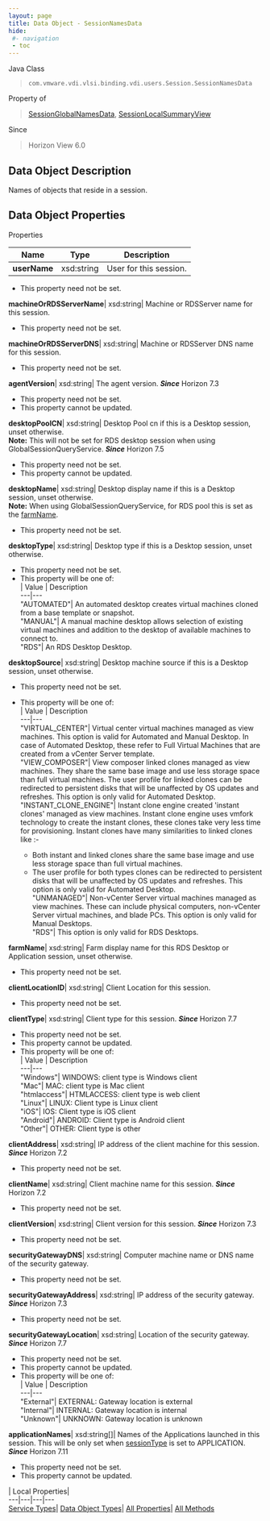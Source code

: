 ```yaml
---
layout: page
title: Data Object - SessionNamesData
hide:
 #- navigation
 - toc
---
```






Java Class  
> `com.vmware.vdi.vlsi.binding.vdi.users.Session.SessionNamesData`

Property of  
> [SessionGlobalNamesData](vdi.users.Session.SessionGlobalNamesData.md#field_detail), [SessionLocalSummaryView](vdi.users.Session.SessionLocalSummaryView.md#field_detail)

Since  
> Horizon View 6.0


## Data Object Description 

Names of objects that reside in a session. 

## Data Object Properties

Properties

Name |  Type |  Description   
---|---|---  
**userName**|  xsd:string|  User for this session.   


 * This property need not be set.

  
**machineOrRDSServerName**|  xsd:string|  Machine or RDSServer name for this session.   


 * This property need not be set.

  
**machineOrRDSServerDNS**|  xsd:string|  Machine or RDSServer DNS name for this session.   


 * This property need not be set.

  
**agentVersion**|  xsd:string|  The agent version.  **_Since_** Horizon 7.3  


 * This property need not be set.
 * This property cannot be updated.

  
**desktopPoolCN**|  xsd:string|  Desktop Pool cn if this is a Desktop session, unset otherwise.  
**Note:** This will not be set for RDS desktop session when using GlobalSessionQueryService.  **_Since_** Horizon 7.5  


 * This property need not be set.
 * This property cannot be updated.

  
**desktopName**|  xsd:string|  Desktop display name if this is a Desktop session, unset otherwise.  
**Note:** When using GlobalSessionQueryService, for RDS pool this is set as the [farmName](vdi.users.Session.SessionNamesData.md#farmName).   


 * This property need not be set.

  
**desktopType**|  xsd:string|  Desktop type if this is a Desktop session, unset otherwise.   


 * This property need not be set.
  * This property will be one of:  
|  Value |  Description   
---|---  
"AUTOMATED"| An automated desktop creates virtual machines cloned from a base template or snapshot.  
"MANUAL"| A manual machine desktop allows selection of existing virtual machines and addition to the desktop of available machines to connect to.  
"RDS"| An RDS Desktop Desktop.  

  
**desktopSource**|  xsd:string|  Desktop machine source if this is a Desktop session, unset otherwise.   


 * This property need not be set.
  * This property will be one of:  
|  Value |  Description   
---|---  
"VIRTUAL_CENTER"| Virtual center virtual machines managed as view machines. This option is valid for Automated and Manual Desktop. In case of Automated Desktop, these refer to Full Virtual Machines that are created from a vCenter Server template.  
"VIEW_COMPOSER"| View composer linked clones managed as view machines. They share the same base image and use less storage space than full virtual machines. The user profile for linked clones can be redirected to persistent disks that will be unaffected by OS updates and refreshes. This option is only valid for Automated Desktop.  
"INSTANT_CLONE_ENGINE"| Instant clone engine created 'instant clones' managed as view machines. Instant clone engine uses vmfork technology to create the instant clones, these clones take very less time for provisioning. Instant clones have many similarities to linked clones like :-  

    * Both instant and linked clones share the same base image and use less storage space than full virtual machines.
    * The user profile for both types clones can be redirected to persistent disks that will be unaffected by OS updates and refreshes.
This option is only valid for Automated Desktop.  
"UNMANAGED"| Non-vCenter Server virtual machines managed as view machines. These can include physical computers, non-vCenter Server virtual machines, and blade PCs. This option is only valid for Manual Desktops.  
"RDS"| This option is only valid for RDS Desktops.  

  
**farmName**|  xsd:string|  Farm display name for this RDS Desktop or Application session, unset otherwise.   


 * This property need not be set.

  
**clientLocationID**|  xsd:string|  Client Location for this session.   


 * This property need not be set.

  
**clientType**|  xsd:string|  Client type for this session.  **_Since_** Horizon 7.7  


 * This property need not be set.
 * This property cannot be updated.
  * This property will be one of:  
|  Value |  Description   
---|---  
"Windows"| WINDOWS: client type is Windows client  
"Mac"| MAC: client type is Mac client  
"htmlaccess"| HTMLACCESS: client type is web client  
"Linux"| LINUX: Client type is Linux client  
"iOS"| IOS: Client type is iOS client  
"Android"| ANDROID: Client type is Android client  
"Other"| OTHER: Client type is other  

  
**clientAddress**|  xsd:string|  IP address of the client machine for this session.  **_Since_** Horizon 7.2  


 * This property need not be set.

  
**clientName**|  xsd:string|  Client machine name for this session.  **_Since_** Horizon 7.2  


 * This property need not be set.

  
**clientVersion**|  xsd:string|  Client version for this session.  **_Since_** Horizon 7.3  


 * This property need not be set.

  
**securityGatewayDNS**|  xsd:string|  Computer machine name or DNS name of the security gateway.   


 * This property need not be set.

  
**securityGatewayAddress**|  xsd:string|  IP address of the security gateway.  **_Since_** Horizon 7.3  


 * This property need not be set.

  
**securityGatewayLocation**|  xsd:string|  Location of the security gateway.  **_Since_** Horizon 7.7  


 * This property need not be set.
 * This property cannot be updated.
  * This property will be one of:  
|  Value |  Description   
---|---  
"External"| EXTERNAL: Gateway location is external  
"Internal"| INTERNAL: Gateway location is internal  
"Unknown"| UNKNOWN: Gateway location is unknown  

  
**applicationNames**|  xsd:string[]|  Names of the Applications launched in this session. This will be only set when [sessionType](vdi.users.Session.SessionData.md#sessionType) is set to APPLICATION.  **_Since_** Horizon 7.11  


 * This property need not be set.
 * This property cannot be updated.

  
  
  
 | Local Properties|   
---|---|---|---  
[Service Types](index-mo_types.md)| [Data Object Types](index-do_types.md)| [All Properties](index-properties.md)| [All Methods](index-methods.md)  
  
  
